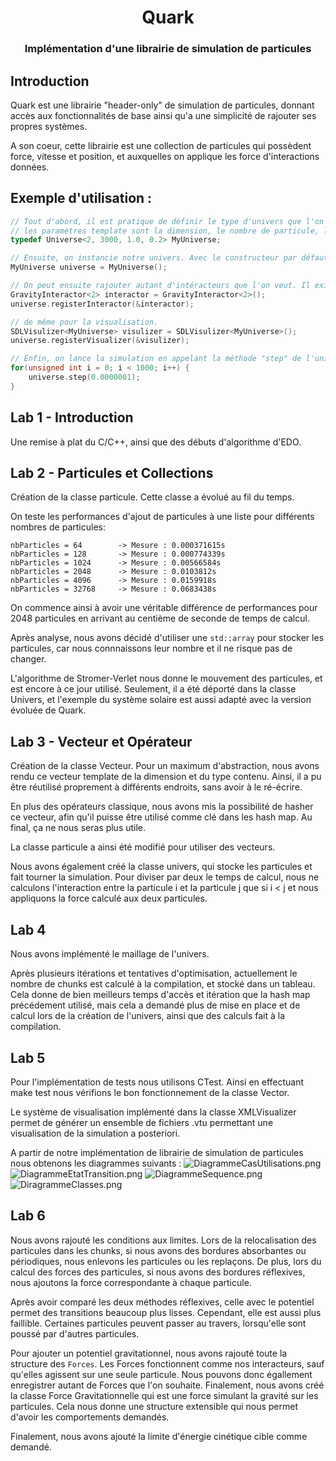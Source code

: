 
# <center>Quark</center>

### <center>Implémentation d'une librairie de simulation de particules</center>

## Introduction

Quark est une librairie "header-only" de simulation de particules, donnant accès aux fonctionnalités de base ainsi qu'a une simplicité de rajouter ses propres systèmes. 

A son coeur, cette librairie est une collection de particules qui possèdent force, vitesse et position, et auxquelles on applique les force d'interactions données.

## Exemple d'utilisation :

```c++
// Tout d'abord, il est pratique de définir le type d'univers que l'on va utiliser, car on peut se retrouver à le ré-écrire plusieurs fois.
// les paramètres template sont la dimension, le nombre de particule, la longueur caractéristique et le rayon de coupe.
typedef Universe<2, 3000, 1.0, 0.2> MyUniverse;

// Ensuite, on instancie notre univers. Avec le constructeur par défaut, il va générer le nombre de particules demandés dans le cube [0, 1]^D .
MyUniverse universe = MyUniverse();

// On peut ensuite rajouter autant d'intéracteurs que l'on veut. Il existe des interacteurs par défaut, mais il est possible de créer ses propres interacteurs.
GravityInteractor<2> interactor = GravityInteractor<2>();
universe.registerInteractor(&interactor);

// de même pour la visualisation.
SDLVisulizer<MyUniverse> visulizer = SDLVisulizer<MyUniverse>();
universe.registerVisualizer(&visulizer);

// Enfin, on lance la simulation en appelant la méthode "step" de l'univers.
for(unsigned int i = 0; i < 1000; i++) {
    universe.step(0.0000001);
}

```

## Lab 1 - Introduction

Une remise à plat du C/C++, ainsi que des débuts d'algorithme d'EDO.

## Lab 2 - Particules et Collections

Création de la classe particule. Cette classe a évolué au fil du temps. 

On teste les performances d'ajout de particules à une liste pour différents nombres de particules:

    nbParticles = 64        -> Mesure : 0.000371615s
    nbParticles = 128       -> Mesure : 0.000774339s
    nbParticles = 1024      -> Mesure : 0.00566584s
    nbParticles = 2048      -> Mesure : 0.0103812s
    nbParticles = 4096      -> Mesure : 0.0159918s
    nbParticles = 32768     -> Mesure : 0.0683438s

On commence ainsi à avoir une véritable différence de performances pour 2048 particules en 
arrivant au centième de seconde de temps de calcul.

Après analyse, nous avons décidé d'utiliser une `std::array` pour stocker les particules, car nous connnaissons leur nombre et il ne risque pas de changer.

L'algorithme de Stromer-Verlet nous donne le mouvement des particules, et est encore à ce jour utilisé. Seulement, il a été déporté dans la classe Univers, et l'exemple du système solaire est aussi adapté avec la version évoluée de Quark.  

## Lab 3 - Vecteur et Opérateur

Création de la classe Vecteur. Pour un maximum d'abstraction, nous avons rendu ce vecteur template de la dimension et du type contenu. Ainsi, il a pu être réutilisé proprement à différents endroits, sans avoir à le ré-écrire. 

En plus des opérateurs classique, nous avons mis la possibilité de hasher ce vecteur, afin qu'il puisse être utilisé comme clé dans les hash map. Au final, ça ne nous seras plus utile.

La classe particule a ainsi été modifié pour utiliser des vecteurs. 

Nous avons également créé la classe univers, qui stocke les particules et fait tourner la simulation. Pour diviser par deux le temps de calcul, nous ne calculons l'interaction entre la particule i et la particule j que si i < j et nous appliquons la force calculé aux deux particules.

## Lab 4

Nous avons implémenté le maillage de l'univers.

Après plusieurs itérations et tentatives d'optimisation, actuellement le nombre de chunks est calculé à la compilation, et stocké dans un tableau. Cela donne de bien meilleurs temps d'accès et itération que la hash map précédement utilisé, mais cela a demandé plus de mise en place et de calcul lors de la création de l'univers, ainsi que des calculs fait à la compilation.

## Lab 5

Pour l'implémentation de tests nous utilisons CTest. Ainsi en effectuant make test nous vérifions le bon fonctionnement de la classe Vector.

Le système de visualisation implémenté dans la classe XMLVisualizer permet de générer un ensemble de fichiers .vtu permettant une visualisation de la simulation a posteriori. 

A partir de notre implémentation de librairie de simulation de particules nous obtenons les diagrammes suivants :
![DiagrammeCasUtilisations.png](DiagrammeCasUtilisations.png)
![DiagrammeEtatTransition.png](DiagrammeEtatTransition.png)
![DiagrammeSequence.png](DiagrammeSequence.png)
![DiragrammeClasses.png](DiragrammeClasses.png)

## Lab 6

Nous avons rajouté les conditions aux limites. Lors de la relocalisation des particules dans les chunks, si nous avons des bordures absorbantes ou périodiques, nous enlevons les particules ou les replaçons. De plus, lors du calcul des forces des particules, si nous avons des bordures réflexives, nous ajoutons la force correspondante à chaque particule. 

Après avoir comparé les deux méthodes réflexives, celle avec le potentiel permet des transitions beaucoup plus lisses. Cependant, elle est aussi plus faillible. Certaines particules peuvent passer au travers, lorsqu'elle sont poussé par d'autres particules.

Pour ajouter un potentiel gravitationnel, nous avons rajouté toute la structure des `Forces`. Les Forces fonctionnent comme nos interacteurs, sauf qu'elles agissent sur une seule particule. Nous pouvons donc égallement enregistrer autant de Forces que l'on souhaite. Finalement, nous avons créé la classe Force Gravitationnelle qui est une force simulant la gravité sur les particules. Cela nous donne une structure extensible qui nous permet d'avoir les comportements demandés.

Finalement, nous avons ajouté la limite d'énergie cinétique cible comme demandé.